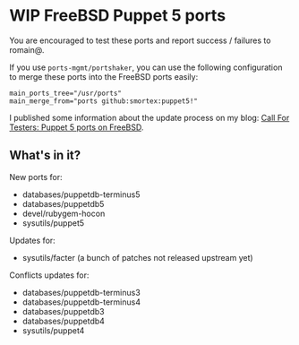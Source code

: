 # WIP FreeBSD Puppet 5 ports

You are encouraged to test these ports and report success / failures to romain@.

If you use `ports-mgmt/portshaker`, you can use the following configuration to merge these ports into the FreeBSD ports easily:

```
main_ports_tree="/usr/ports"
main_merge_from="ports github:smortex:puppet5!"
```

I published some information about the update process on my blog: [Call For Testers: Puppet 5 ports on FreeBSD](https://romain.blogreen.org/blog/2017/07/call-for-testers-puppet-5-ports-on-freebsd/).

## What's in it?

New ports for:

* databases/puppetdb-terminus5
* databases/puppetdb5
* devel/rubygem-hocon
* sysutils/puppet5

Updates for:

* sysutils/facter (a bunch of patches not released upstream yet)

Conflicts updates for:

* databases/puppetdb-terminus3
* databases/puppetdb-terminus4
* databases/puppetdb3
* databases/puppetdb4
* sysutils/puppet4

